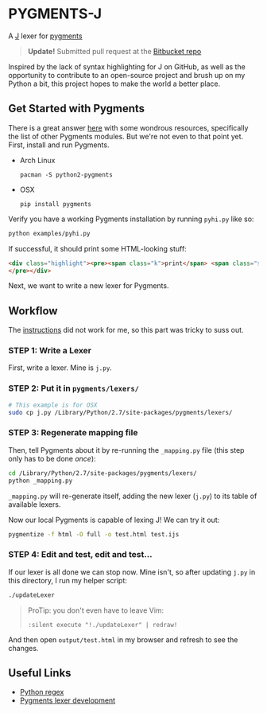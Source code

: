 PYGMENTS-J
==========

A [J](http://jsoftware.com) lexer for [pygments](http://pygments.org)

> **Update!** Submitted pull request at the [Bitbucket repo](https://bitbucket.org/birkenfeld/pygments-main/pull-request/424/add-j-lexer/diff)

Inspired by the lack of syntax highlighting for J on GitHub, as well as the opportunity to contribute to an open-source project and brush up on my Python a bit, this project hopes to make the world a better place.


Get Started with Pygments
-------------------------
There is a great answer [here](http://stackoverflow.com/q/14755721/2037637) with some wondrous resources, specifically the list of other Pygments modules. But we're not even to that point yet. First, install and run Pygments.

* Arch Linux

  `pacman -S python2-pygments`

* OSX

  `pip install pygments`

Verify you have a working Pygments installation by running `pyhi.py` like so:

```sh
python examples/pyhi.py
```

If successful, it should print some HTML-looking stuff:

```html
<div class="highlight"><pre><span class="k">print</span> <span class="s">&quot;Hello World&quot;</span>
</pre></div>
```

Next, we want to write a new lexer for Pygments.


Workflow
--------
The [instructions](http://pygments.org/docs/lexerdevelopment/) did not work for me, so this part was tricky to suss out.


### STEP 1: Write a Lexer
First, write a lexer. Mine is `j.py`.


### STEP 2: Put it in `pygments/lexers/`

```sh
# This example is for OSX
sudo cp j.py /Library/Python/2.7/site-packages/pygments/lexers/
```


### STEP 3: Regenerate mapping file
Then, tell Pygments about it by re-running the `_mapping.py` file (this step only has to be done *once*):

```sh
cd /Library/Python/2.7/site-packages/pygments/lexers/
python _mapping.py
```

`_mapping.py` will re-generate itself, adding the new lexer (`j.py`) to its table of available lexers.

Now our local Pygments is capable of lexing J! We can try it out:

```sh
pygmentize -f html -O full -o test.html test.ijs
```


### STEP 4: Edit and test, edit and test...
If our lexer is all done we can stop now. Mine isn't, so after updating `j.py` in this directory, I run my helper script:

```sh
./updateLexer
```

> ProTip: you don't even have to leave Vim:
> ```viml
> :silent execute "!./updateLexer" | redraw!
> ```

And then open `output/test.html` in my browser and refresh to see the changes.



Useful Links
------------
* [Python regex](https://docs.python.org/2.7/library/re.html#)
* [Pygments lexer development](http://pygments.org/docs/lexerdevelopment/)
